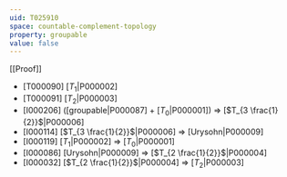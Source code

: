 ```yaml
---
uid: T025910
space: countable-complement-topology
property: groupable
value: false
---
```

[[Proof]]

* [T000090] [$T_1$|P000002]
* [T000091] [$T_2$|P000003]
* [I000206] ([groupable|P000087] + [$T_0$|P000001]) => [$T_{3 \frac{1}{2}}$|P000006]
* [I000114] [$T_{3 \frac{1}{2}}$|P000006] => [Urysohn|P000009]
* [I000119] [$T_1$|P000002] => [$T_0$|P000001]
* [I000086] [Urysohn|P000009] => [$T_{2 \frac{1}{2}}$|P000004]
* [I000032] [$T_{2 \frac{1}{2}}$|P000004] => [$T_2$|P000003]


